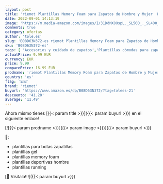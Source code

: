 ```yaml
---
layout: post
title: 'riemot Plantillas Memory Foam para Zapatos de Hombre y Mujer  Plantillas para Zapatillas Botas  Cómodas y Amortiguación para Trabajo  Deportes  Caminar  Senderismo  Gris Mujer EU37'
date: 2022-09-01 14:13:19
image: 'https://m.media-amazon.com/images/I/31DdMX0OspL._SL500_._SL400_.jpg'
comments: true
category: ofertas
author: 'tole.es'
slug: 'B08D63N372-es riemot Plantillas Memory Foam para Zapatos de Hombre y...'
sku: 'B08D63N372-es'
tags: [ 'Accesorios y cuidado de zapatos','Plantillas cómodas para zapatos','Plantillas para zapatos','Zapatos y complementos','riemot','zapatos','🇪🇸', ]
actualPrice: 9.99 EUR
currency: EUR
price: 9.99
comparePrice: 16.99 EUR
prodname: 'riemot Plantillas Memory Foam para Zapatos de Hombre y Mujer  Plantillas para Zapatillas Botas  Cómodas y Amortiguación para Trabajo  Deportes  Caminar  Senderismo  Gris Mujer EU37'
country: 'es'
flag: '🇪🇸'
brand: 'riemot'
buyurl: 'https://www.amazon.es/dp/B08D63N372/?tag=tolees-21'
descuento: '41.20'
average: '11.49'
---
```


Ahora mismo tienes [{{< param title >}}]({{< param buyurl >}}) en el siguiente enlace!

[![{{< param prodname >}}]({{< param image >}})]({{< param buyurl >}})

🔎:

- plantillas para botas zapatillas
- plantillas gel
- plantillas memory foam
- plantillas deportivas hombre
- plantillas running

[🛒 Visítala!!!]({{< param buyurl >}})
